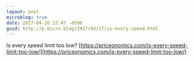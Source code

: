 ```yaml
---
layout: post
microblog: true
date: 2017-04-26 22:47 -0500
guid: http://p.micro.blog/2017/04/27/is-every-speed.html
---
```

Is every speed limit too low? [https://priceonomics.com/is-every-speed-limit-too-low/](https://priceonomics.com/is-every-speed-limit-too-low/)
